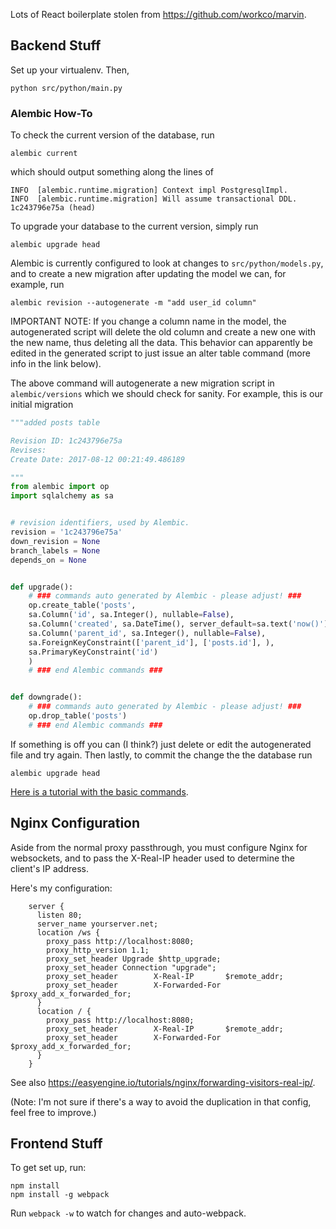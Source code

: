 Lots of React boilerplate stolen from https://github.com/workco/marvin.

Backend Stuff
---

Set up your virtualenv. Then,

    python src/python/main.py


### Alembic How-To ###
To check the current version of the database, run
    
    alembic current

which should output something along the lines of

    INFO  [alembic.runtime.migration] Context impl PostgresqlImpl.
    INFO  [alembic.runtime.migration] Will assume transactional DDL.
    1c243796e75a (head)

To upgrade your database to the current version, simply run

    alembic upgrade head

Alembic is currently configured to look at changes to `src/python/models.py`,
and to create a new migration after updating the model we can, for example, run

    alembic revision --autogenerate -m "add user_id column"

IMPORTANT NOTE:  If you change a column name in the model, the autogenerated script
will delete the old column and create a new one with the new name, thus deleting all the data.
This behavior can apparently be edited in the generated script to just issue an alter table
command (more info in the link below).

The above command will autogenerate a new migration script in `alembic/versions` which we should
check for sanity.  For example, this is our initial migration

```python
"""added posts table

Revision ID: 1c243796e75a
Revises: 
Create Date: 2017-08-12 00:21:49.486189

"""
from alembic import op
import sqlalchemy as sa


# revision identifiers, used by Alembic.
revision = '1c243796e75a'
down_revision = None
branch_labels = None
depends_on = None


def upgrade():
    # ### commands auto generated by Alembic - please adjust! ###
    op.create_table('posts',
    sa.Column('id', sa.Integer(), nullable=False),
    sa.Column('created', sa.DateTime(), server_default=sa.text('now()'), nullable=True),
    sa.Column('parent_id', sa.Integer(), nullable=False),
    sa.ForeignKeyConstraint(['parent_id'], ['posts.id'], ),
    sa.PrimaryKeyConstraint('id')
    )
    # ### end Alembic commands ###


def downgrade():
    # ### commands auto generated by Alembic - please adjust! ###
    op.drop_table('posts')
    # ### end Alembic commands ###
```

If something is off you can (I think?) just delete or edit the autogenerated
file and try again.  Then lastly, to commit the change the the database run

    alembic upgrade head

[Here is a tutorial with the basic commands](http://alembic.zzzcomputing.com/en/latest/tutorial.html).

Nginx Configuration
---

Aside from the normal proxy passthrough, you must configure Nginx for websockets, and to pass
the X-Real-IP header used to determine the client's IP address.

Here's my configuration:

```nginx
    server {
      listen 80;
      server_name yourserver.net;
      location /ws {
        proxy_pass http://localhost:8080;
        proxy_http_version 1.1;
        proxy_set_header Upgrade $http_upgrade;
        proxy_set_header Connection "upgrade";
        proxy_set_header        X-Real-IP       $remote_addr;
        proxy_set_header        X-Forwarded-For $proxy_add_x_forwarded_for;
      }
      location / {
        proxy_pass http://localhost:8080;
        proxy_set_header        X-Real-IP       $remote_addr;
        proxy_set_header        X-Forwarded-For $proxy_add_x_forwarded_for;
      }
    }
```

See also https://easyengine.io/tutorials/nginx/forwarding-visitors-real-ip/.

(Note: I'm not sure if there's a way to avoid the duplication in that config, feel free to improve.)

Frontend Stuff
---

To get set up, run:

    npm install
    npm install -g webpack

Run `webpack -w` to watch for changes and auto-webpack.

